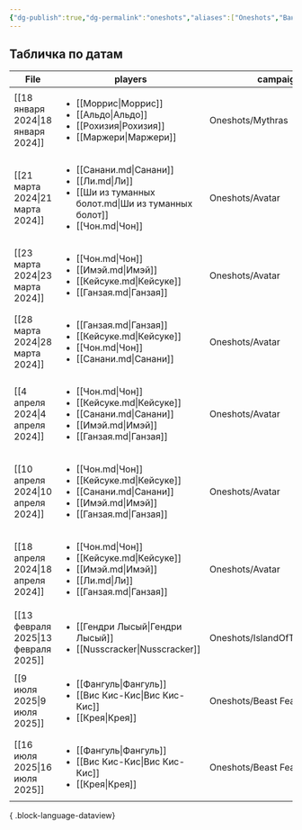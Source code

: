 ```yaml
---
{"dg-publish":true,"dg-permalink":"oneshots","aliases":["Oneshots","Ваншоты"],"permalink":"/oneshots/","dgPassFrontmatter":true}
---
```


## Табличка по датам
| File                                    | players                                                                                                                                                      | campaign                      |
| --------------------------------------- | ------------------------------------------------------------------------------------------------------------------------------------------------------------ | ----------------------------- |
| [[18 января 2024\|18 января 2024]]   | <ul><li>[[Моррис\\|Моррис]]</li><li>[[Альдо\\|Альдо]]</li><li>[[Рохизия\\|Рохизия]]</li><li>[[Маржери\\|Маржери]]</li></ul>                                  | Oneshots/Mythras              |
| [[21 марта 2024\|21 марта 2024]]     | <ul><li>[[Санани.md\\|Санани]]</li><li>[[Ли.md\\|Ли]]</li><li>[[Ши из туманных болот.md\\|Ши из туманных болот]]</li><li>[[Чон.md\\|Чон]]</li></ul>          | Oneshots/Avatar               |
| [[23 марта 2024\|23 марта 2024]]     | <ul><li>[[Чон.md\\|Чон]]</li><li>[[Имэй.md\\|Имэй]]</li><li>[[Кейсуке.md\\|Кейсуке]]</li><li>[[Ганзая.md\\|Ганзая]]</li></ul>                                | Oneshots/Avatar               |
| [[28 марта 2024\|28 марта 2024]]     | <ul><li>[[Ганзая.md\\|Ганзая]]</li><li>[[Кейсуке.md\\|Кейсуке]]</li><li>[[Чон.md\\|Чон]]</li><li>[[Санани.md\\|Санани]]</li></ul>                            | Oneshots/Avatar               |
| [[4 апреля 2024\|4 апреля 2024]]     | <ul><li>[[Чон.md\\|Чон]]</li><li>[[Кейсуке.md\\|Кейсуке]]</li><li>[[Санани.md\\|Санани]]</li><li>[[Имэй.md\\|Имэй]]</li><li>[[Ганзая.md\\|Ганзая]]</li></ul> | Oneshots/Avatar               |
| [[10 апреля 2024\|10 апреля 2024]]   | <ul><li>[[Чон.md\\|Чон]]</li><li>[[Кейсуке.md\\|Кейсуке]]</li><li>[[Санани.md\\|Санани]]</li><li>[[Имэй.md\\|Имэй]]</li><li>[[Ганзая.md\\|Ганзая]]</li></ul> | Oneshots/Avatar               |
| [[18 апреля 2024\|18 апреля 2024]]   | <ul><li>[[Чон.md\\|Чон]]</li><li>[[Кейсуке.md\\|Кейсуке]]</li><li>[[Имэй.md\\|Имэй]]</li><li>[[Ли.md\\|Ли]]</li><li>[[Ганзая.md\\|Ганзая]]</li></ul>         | Oneshots/Avatar               |
| [[13 февраля 2025\|13 февраля 2025]] | <ul><li>[[Гендри Лысый\\|Гендри Лысый]]</li><li>[[Nusscracker\\|Nusscracker]]</li></ul>                                                                      | Oneshots/IslandOfTheLizardGod |
| [[9 июля 2025\|9 июля 2025]]         | <ul><li>[[Фангуль\\|Фангуль]]</li><li>[[Вис Кис-Кис\\|Вис Кис-Кис]]</li><li>[[Крея\\|Крея]]</li></ul>                                                        | Oneshots/Beast Feast          |
| [[16 июля 2025\|16 июля 2025]]       | <ul><li>[[Фангуль\\|Фангуль]]</li><li>[[Вис Кис-Кис\\|Вис Кис-Кис]]</li><li>[[Крея\\|Крея]]</li></ul>                                                        | Oneshots/Beast Feast          |

{ .block-language-dataview}
  